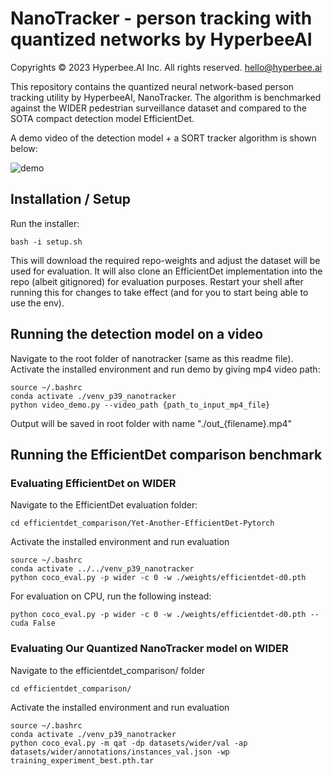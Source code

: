 # NanoTracker - person tracking with quantized networks by HyperbeeAI

Copyrights © 2023 Hyperbee.AI Inc. All rights reserved. hello@hyperbee.ai

This repository contains the quantized neural network-based person tracking utility by HyperbeeAI, NanoTracker. The algorithm is benchmarked against the WIDER pedestrian surveillance dataset and compared to the SOTA compact detection model EfficientDet.

A demo video of the detection model + a SORT tracker algorithm is shown below:

![demo](./experiments/demo.gif)

## Installation / Setup

Run the installer:

	bash -i setup.sh

This will download the required repo-weights and adjust the dataset will be used for evaluation. It will also clone an EfficientDet implementation into the repo (albeit gitignored) for evaluation purposes. Restart your shell after running this for changes to take effect (and for you to start being able to use the env).

## Running the detection model on a video 

Navigate to the root folder of nanotracker (same as this readme file). Activate the installed environment and run demo by giving mp4 video path:

    source ~/.bashrc
    conda activate ./venv_p39_nanotracker
    python video_demo.py --video_path {path_to_input_mp4_file}

Output will be saved in root folder with name "./out_{filename}.mp4"

## Running the EfficientDet comparison benchmark

### Evaluating EfficientDet on WIDER

Navigate to the EfficientDet evaluation folder:

    cd efficientdet_comparison/Yet-Another-EfficientDet-Pytorch

Activate the installed environment and run evaluation

    source ~/.bashrc
    conda activate ../../venv_p39_nanotracker
    python coco_eval.py -p wider -c 0 -w ./weights/efficientdet-d0.pth

For evaluation on CPU, run the following instead:

    python coco_eval.py -p wider -c 0 -w ./weights/efficientdet-d0.pth --cuda False

### Evaluating Our Quantized NanoTracker model on WIDER

Navigate to the efficientdet_comparison/ folder

    cd efficientdet_comparison/

Activate the installed environment and run evaluation

    source ~/.bashrc
    conda activate ./venv_p39_nanotracker
    python coco_eval.py -m qat -dp datasets/wider/val -ap datasets/wider/annotations/instances_val.json -wp training_experiment_best.pth.tar
